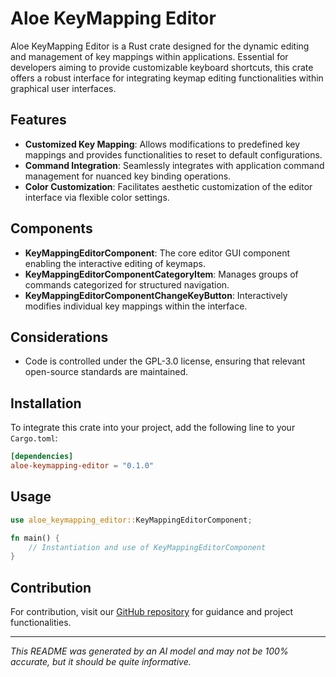 # Aloe KeyMapping Editor

Aloe KeyMapping Editor is a Rust crate designed for the dynamic editing and management of key mappings within applications. Essential for developers aiming to provide customizable keyboard shortcuts, this crate offers a robust interface for integrating keymap editing functionalities within graphical user interfaces.

## Features

- **Customized Key Mapping**: Allows modifications to predefined key mappings and provides functionalities to reset to default configurations.
- **Command Integration**: Seamlessly integrates with application command management for nuanced key binding operations.
- **Color Customization**: Facilitates aesthetic customization of the editor interface via flexible color settings.

## Components

- **KeyMappingEditorComponent**: The core editor GUI component enabling the interactive editing of keymaps.
- **KeyMappingEditorComponentCategoryItem**: Manages groups of commands categorized for structured navigation.
- **KeyMappingEditorComponentChangeKeyButton**: Interactively modifies individual key mappings within the interface.

## Considerations

- Code is controlled under the GPL-3.0 license, ensuring that relevant open-source standards are maintained.

## Installation

To integrate this crate into your project, add the following line to your `Cargo.toml`:

```toml
[dependencies]
aloe-keymapping-editor = "0.1.0"
```

## Usage

```rust
use aloe_keymapping_editor::KeyMappingEditorComponent;

fn main() {
    // Instantiation and use of KeyMappingEditorComponent
}
```

## Contribution

For contribution, visit our [GitHub repository](https://github.com/klebs6/aloe-rs) for guidance and project functionalities.

---

*This README was generated by an AI model and may not be 100% accurate, but it should be quite informative.*